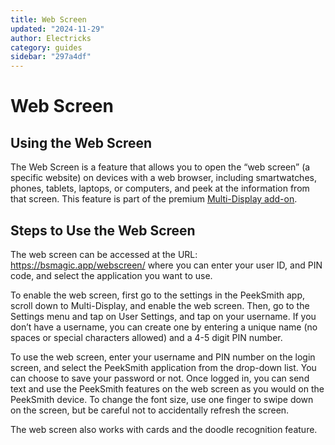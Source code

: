 ```yaml
---
title: Web Screen
updated: "2024-11-29"
author: Electricks
category: guides
sidebar: "297a4df"
---
```


# Web Screen

## Using the Web Screen

 
 
 
 
 The Web Screen is a feature that allows you to open the “web screen” (a specific website) on devices with a web browser, including smartwatches, phones, tablets, laptops, or computers, and peek at the information from that screen. This feature is part of the premium [Multi-Display add-on](https://electricks.info/docs/peeksmith-3/multi-display/).

 
 
 
 
 ## Steps to Use the Web Screen

 
 
 
 
 The web screen can be accessed at the URL: https://bsmagic.app/webscreen/ where you can enter your user ID, and PIN code, and select the application you want to use.

To enable the web screen, first go to the settings in the PeekSmith app, scroll down to Multi-Display, and enable the web screen. Then, go to the Settings menu and tap on User Settings, and tap on your username. If you don’t have a username, you can create one by entering a unique name (no spaces or special characters allowed) and a 4-5 digit PIN number.

To use the web screen, enter your username and PIN number on the login screen, and select the PeekSmith application from the drop-down list. You can choose to save your password or not. Once logged in, you can send text and use the PeekSmith features on the web screen as you would on the PeekSmith device. To change the font size, use one finger to swipe down on the screen, but be careful not to accidentally refresh the screen.

The web screen also works with cards and the doodle recognition feature.